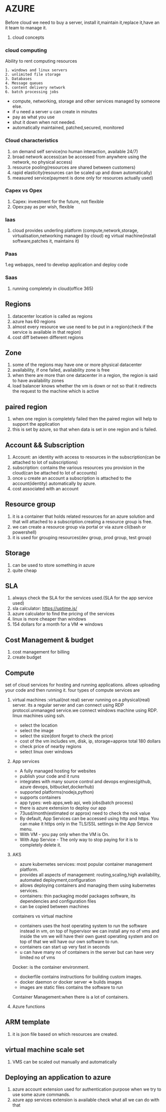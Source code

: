 # AZURE

Before cloud we need to buy a server, install it,maintain it,replace it,have an it team to manage it.

1. cloud concepts

### cloud computing

Ability to rent computing resources

    1. windows and linux servers
    2. unlimited file storage
    3. Databases
    4. Message queues
    5. content delivery network
    6. batch processing jobs

- compute, networking, storage and other services managed by someone else.
- if u need a server u can create in minutes
- pay as what you use
- shut it down when not needed.
- automatically maintained, patched,secured, monitored

### Cloud characteristics

1. on demand self service(no human interaction, available 24/7)
2. broad network access(can be accessed from anywhere using the network, no physical access)
3. resource pooling(resources are shared between customers)
4. rapid elasticity(resources can be scaled up and down automatically)
5. measured service(payment is done only for resources actually used)

### Capex vs Opex

1. Capex: investment for the future, not flexible
2. Opex:pay as per wish, flexible

### Iaas

1. cloud provides underling platform (compute,network,storage, virtualisation,networking managed by cloud) eg virtual machine(install software,patches it, maintains it)

### Paas

1.eg webapps, need to develop application and deploy code

### Saas

1. running completely in cloud(office 365)

## Regions

1. datacenter location is called as regions
2. azure has 60 regions
3. almost every resource we use need to be put in a region(check if the service is available in that region)
4. cost diff between different regions

## Zone

1. some of the regions may have one or more physical datacenter
2. availability, if one failed, availability zone is free
3. when there are more than one datacenter in a region, the region is said to have availability zones
4. load balancer knows whether the vm is down or not so that it redirects the request to the machine which is active

## paired region

1. when one region is completely failed then the paired region will help to support the application
2. this is set by azure, so that when data is set in one region and is failed.

## Account && Subscription

1. Account: an identity with access to resources in the subscription(can be attached to lot of subscriptions)
2. subscription: contains the various resources you provision in the cloud(can be attached to lot of accounts)
3. once u create an account a subscription is attached to the account(identity) automatically by azure.
4. cost associated with an account

## Resource group

1. it is a container that holds related resources for an azure solution and that will attached to a subscription.creating a resource group is free.
2. we can create a resource group via portal or via azure cli(bash or powershell)
3. it is used for grouping resources(dev group, prod group, test group)

## Storage

1. can be used to store something in azure
2. quite cheap

## SLA

1. always check the SLA for the services used.(SLA for the app service used)
2. sla calculator: https://uptime.is/
3. azure calculator to find the pricing of the services
4. linux is more cheaper than windows
5. 154 dollars for a month for a VM => windows

## Cost Management & budget

1. cost management for billing
2. create budget

## Compute

set of cloud services for hosting and running applications. allows uploading your code and then running it. four types of compute services are

1. virtual machines :virtual(not real) server running on a physical(real) server. its a regular server and can connect using RDP protocol.unmanaged service.we connect windows machine using RDP. linux machines using ssh.

   - select the location
   - select the image
   - select the size(dont forget to check the price)
   - cost of the vm includes vm, disk, ip, storage=approx total 180 dollars
   - check price of nearby regions
   - select linux over windows

2. App services

   - A fully managed hosting for websites
   - publish your code and it runs
   - integrates with many source control and devops engines(github, azure devops, bitbucket,dockerhub)
   - supported platforms(nodejs,python)
   - supports containers
   - app types: web apps,web api, web jobs(batch process)
   - there is azure extension to deploy our app
   - 73usd/month(estimated or approx) need to check the nok value
   - By default, App Services can be accessed using http and https. You can make it https only in the TLS/SSL settings in the App Service menu.
   - With VM - you pay only when the VM is On.
   - With App Service - The only way to stop paying for it is to completely delete it.

3. AKS

   - azure kubernetes services: most popular container management platform.
   - provides all aspects of management: routing,scaling,high availability, automated deployment,configuration
   - allows deploying containers and managing them using kubernetes services.
   - containers: thin packaging model packages software, its dependencies and configuration files
   - can be copied between machines

   containers vs virtual machine

   - containers uses the host operating system to run the software instead in vm, on top of hypervisor we can install any no of vms and inside the vm we will have their own guest operating system and on top of that we will have our own software to run.
   - containers can start up very fast in seconds
   - u can have many no of containers in the server but can have very limited no of vms

   Docker: is the container environment.

   - dockerfile contains instructions for building custom images.
   - docker daemon or docker server => builds images
   - images are static files contains the software to run

   Container Management:when there is a lot of containers.

4. Azure functions

## ARM template

1. it is json file based on which resources are created.

## virtual machine scale set

1. VMS can be scaled out manually and automatically

## Deploying an application to azure

1. azure account extension used for authentication purpose when we try to use some azure commands.
2. azure app services extension is available check what all we can do with that
